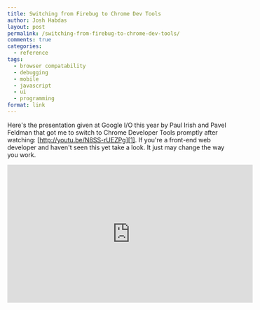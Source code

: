 ```yaml
---
title: Switching from Firebug to Chrome Dev Tools
author: Josh Habdas
layout: post
permalink: /switching-from-firebug-to-chrome-dev-tools/
comments: true
categories:
  - reference
tags:
  - browser compatability
  - debugging
  - mobile
  - javascript
  - ui
  - programming
format: link
---
```

Here's the presentation given at Google I/O this year by Paul Irish and Pavel Feldman that got me to switch to Chrome Developer Tools promptly after watching: [http://youtu.be/N8SS-rUEZPg][1]. If you're a front-end web developer and haven't seen this yet take a look. It just may change the way you work.

<!-- more -->

<iframe width="560" height="315" src="http://www.youtube.com/embed/N8SS-rUEZPg" frameborder="0" allowfullscreen></iframe>

 [1]: http://youtu.be/N8SS-rUEZPg "Google I/O 2011: Chrome Dev Tools Reloaded"
